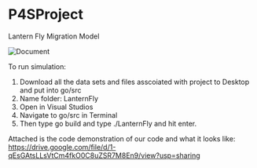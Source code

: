 # P4SProject
Lantern Fly Migration Model

![Document](https://github.com/lmichal09/P4SProject/assets/143451646/7abe5f92-8770-46f3-8e72-b00621935b53)

To run simulation:
1) Download all the data sets and files asscoiated with project to Desktop and put into go/src
2) Name folder: LanternFly
3) Open in Visual Studios
4) Navigate to go/src in Terminal
5) Then type go build and type ./LanternFly and hit enter. 

Attached is the code demonstration of our code and what it looks like: https://drive.google.com/file/d/1-qEsGAtsLLsVtCm4fkO0C8uZSR7M8En9/view?usp=sharing 
